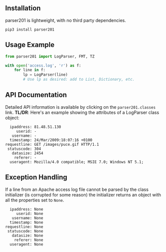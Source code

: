 ## Installation

parser201 is lightweight, with no third party dependencies. 

```
pip3 install parser201
```

## Usage Example

```python
from parser201 import LogParser, FMT, TZ

with open('access.log', 'r') as f:
    for line in f:
        lp = LogParser(line)
        # Use lp as desired: add to List, Dictionary, etc.
```

## API Documentation

Detailed API information is available by clicking on the `parser201.classes` link. **TL/DR**: Here's an example showing the attributes of a LogParser class object:

```
  ipaddress: 81.48.51.130
     userid: -
   username: -
  timestamp: 24/Mar/2009:18:07:16 +0100
requestline: GET /images/puce.gif HTTP/1.1
 statuscode: 304
   datasize: 2454
    referer: -
  useragent: Mozilla/4.0 compatible; MSIE 7.0; Windows NT 5.1;
```

## Exception Handling

If a line from an Apache access log file cannot be parsed by the class initializer (is corrupted for some reason) the initializer returns an object with all the properties set to `None`.

```
  ipaddress: None
     userid: None
   username: None
  timestamp: None
requestline: None
 statuscode: None
   datasize: None
    referer: None
  useragent: None
```
